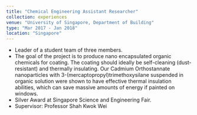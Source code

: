 ```yaml
---
title: "Chemical Engineering Assistant Researcher"
collection: experiences
venue: "University of Singapore, Department of Building"
type: "Mar 2017 - Jan 2018"
location: "Singapore"
---
```


* Leader of a student team of three members.
* The goal of the project is to produce nano encapsulated organic chemicals for coating. The coating should ideally be self-cleaning (dust-resistant) and thermally insulating. Our Cadmium Orthostannate nanoparticles with 3-(mercaptopropyl)trimethoxysilane suspended in organic solution were shown to have effective thermal insulation abilities, which can save massive amounts of energy if painted on windows.
* Silver Award at Singapore Science and Engineering Fair.
* Supervisor: Professor Shah Kwok Wei